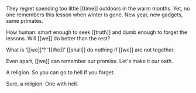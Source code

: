 They regret spending too little [[time]] outdoors in the warm months. Yet, no one remembers this lesson when winter is gone. New year, new gadgets, same primates.  
  
How human: smart enough to seek [[truth]] and dumb enough to forget the lessons. Will [[we]] do better than the rest?  
  
What is '[[we]]'? '[[We]]' [[shall]] do nothing if [[we]] are not together.  
  
Even apart, [[we]] can remember our promise. Let's make it our oath.  
  
A religion. So you can go to hell if you forget.  
  
Sure, a religion. One with hell.